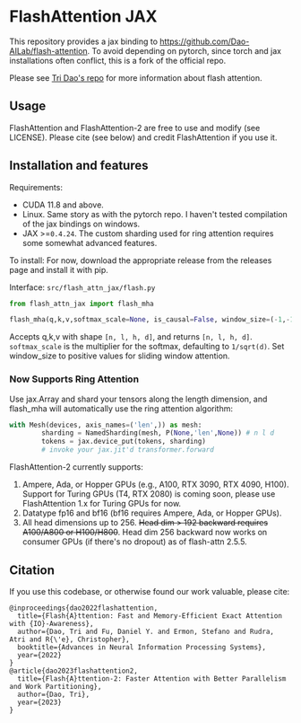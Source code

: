 # FlashAttention JAX
This repository provides a jax binding to <https://github.com/Dao-AILab/flash-attention>. To avoid depending on pytorch, since torch and jax installations often conflict, this is a fork of the official repo.

Please see [Tri Dao's repo](https://github.com/Dao-AILab/flash-attention) for more information about flash attention.

## Usage

FlashAttention and FlashAttention-2 are free to use and modify (see LICENSE).
Please cite (see below) and credit FlashAttention if you use it.

## Installation and features

Requirements:
- CUDA 11.8 and above.
- Linux. Same story as with the pytorch repo. I haven't tested compilation of the jax bindings on windows.
- JAX >=`0.4.24`. The custom sharding used for ring attention requires some somewhat advanced features.

To install: For now, download the appropriate release from the releases page and install it with pip.

Interface: `src/flash_attn_jax/flash.py`

```py
from flash_attn_jax import flash_mha

flash_mha(q,k,v,softmax_scale=None, is_causal=False, window_size=(-1,-1))
```

Accepts q,k,v with shape `[n, l, h, d]`, and returns `[n, l, h, d]`. `softmax_scale` is the
multiplier for the softmax, defaulting to `1/sqrt(d)`. Set window_size
to positive values for sliding window attention.

### Now Supports Ring Attention

Use jax.Array and shard your tensors along the length dimension, and flash_mha will automatically use the ring attention algorithm:

```py
with Mesh(devices, axis_names=('len',)) as mesh:
        sharding = NamedSharding(mesh, P(None,'len',None)) # n l d
        tokens = jax.device_put(tokens, sharding)
        # invoke your jax.jit'd transformer.forward
```

FlashAttention-2 currently supports:
1. Ampere, Ada, or Hopper GPUs (e.g., A100, RTX 3090, RTX 4090, H100). Support for Turing
   GPUs (T4, RTX 2080) is coming soon, please use FlashAttention 1.x for Turing
   GPUs for now.
2. Datatype fp16 and bf16 (bf16 requires Ampere, Ada, or Hopper GPUs).
3. All head dimensions up to 256. ~~Head dim > 192 backward requires A100/A800 or H100/H800~~. Head dim 256 backward now works on consumer GPUs (if there's no dropout) as of flash-attn 2.5.5.

## Citation
If you use this codebase, or otherwise found our work valuable, please cite:
```
@inproceedings{dao2022flashattention,
  title={Flash{A}ttention: Fast and Memory-Efficient Exact Attention with {IO}-Awareness},
  author={Dao, Tri and Fu, Daniel Y. and Ermon, Stefano and Rudra, Atri and R{\'e}, Christopher},
  booktitle={Advances in Neural Information Processing Systems},
  year={2022}
}
@article{dao2023flashattention2,
  title={Flash{A}ttention-2: Faster Attention with Better Parallelism and Work Partitioning},
  author={Dao, Tri},
  year={2023}
}
```
